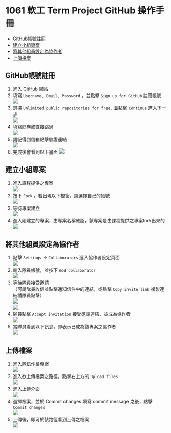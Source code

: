# 1061 軟工 Term Project GitHub 操作手冊
- [GitHub帳號註冊](#github帳號註冊)
- [建立小組專案](#建立小組專案)
- [將其他組員設定為協作者](#將其他組員設定為協作者)
- [上傳檔案](#上傳檔案)

## GitHub帳號註冊
1. 進入 [GitHub](https://github.com/) 網站
2. 填寫 `Username`、`Email`、`Password` ，並點擊 `Sign up for GitHub` 註冊帳號  
![](./img/GitHub/register_01.png)
3. 選擇 `Unlimited public repositories for free.` 並點擊 `Continue` 進入下一步  
![](./img/GitHub/register_02.png)
4. 填寫問卷或直接跳過  
![](./img/GitHub/register_03.png)
5. 請記得到信箱點擊驗證連結  
![](./img/GitHub/register_04.png)
6. 完成後會看到以下畫面
![](./img/GitHub/register_05.png)

## 建立小組專案
1. 進入課程提供之專案  
![](./img/GitHub/create_team_01.png)
2. 按下 `Fork` ，若出現以下視窗，請選擇自己的帳號  
![](./img/GitHub/create_team_02.png)
3. 等待專案建立  
![](./img/GitHub/create_team_03.png)
3. 進入剛建立的專案，由專案名稱確認，該專案是由課程提供之專案fork出來的  
![](./img/GitHub/create_team_04.png)

## 將其他組員設定為協作者
1. 點擊 `Settings` → `Collaborators` 進入協作者設定頁面  
![](./img/GitHub/collaborator_01.png)
2. 輸入隊員帳號，並按下 `Add collaborator`  
![](./img/GitHub/collaborator_02.png)
3. 等待隊員接受邀請  
（可請隊員收信並點擊通知信件中的連結，或點擊 `Copy invite link` 複製連結請隊員點擊）  
![](./img/GitHub/collaborator_03.png)  
![](./img/GitHub/collaborator_04.png)
4. 隊員點擊 `Accept invitation` 接受邀請連結，並成為協作者  
![](./img/GitHub/collaborator_05.png)
5. 當隊員看到以下訊息，即表示已成為該專案之協作者  
![](./img/GitHub/collaborator_06.png)



## 上傳檔案
1. 進入隊伍作業專案  
![](./img/GitHub/upload_01.png)
2. 進入欲上傳檔案之路徑，點擊右上方的 `Upload files`  
![](./img/GitHub/upload_02.png)
3. 進入上傳介面  
![](./img/GitHub/upload_03.png)
4. 選擇檔案，並於 Commit changes 填寫 commit message 之後，點擊 `Commit changes`  
![](./img/GitHub/upload_04.png)
5. 上傳後，即可於該路徑看到上傳之檔案  
![](./img/GitHub/upload_05.png)
